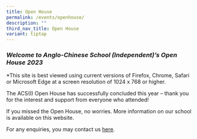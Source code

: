 ```yaml
---
title: Open House
permalink: /events/openhouse/
description: ""
third_nav_title: Open House
variant: tiptap
---
```

### **_Welcome to Anglo-Chinese School (Independent)’s Open House 2023_**

\*This site is best viewed using current versions of Firefox, Chrome, Safari or Microsoft Edge at a screen resolution of 1024 x 768 or higher.


<p>  </p>
<p>  </p>

<p>The ACS(I) Open House has successfully concluded this year – thank you for the interest and support from everyone who attended!</p>
<p>If you missed the Open House, no worries. More information on our school is available on this website.</p>
<p>For any enquiries, you may contact us <a href="https://www.acsindep.moe.edu.sg/about-acs-independent/contact-us-main/">here</a>.</p>